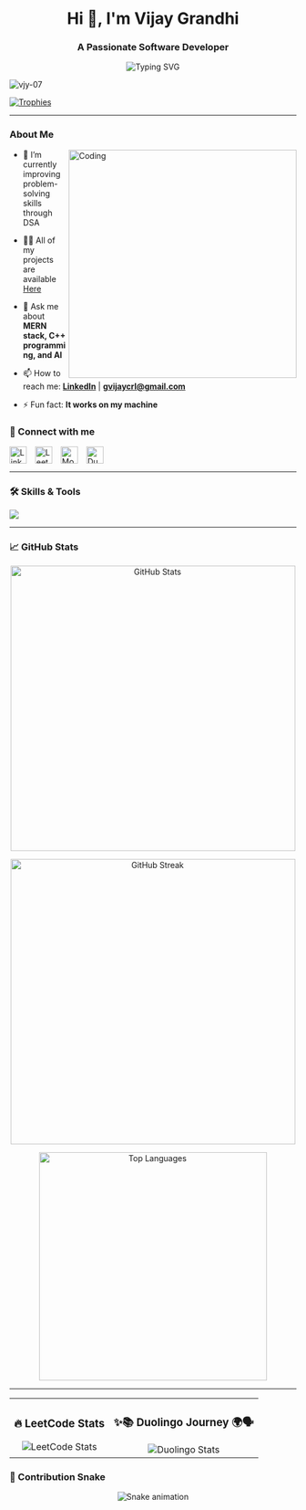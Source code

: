 
<h1 align="center">Hi 👋, I'm Vijay Grandhi</h1>
<h3 align="center">A Passionate Software Developer</h3>

<p align="center">
  <img src="https://readme-typing-svg.herokuapp.com?font=Fira+Code&weight=500&size=22&pause=1000&center=true&vCenter=true&width=500&lines=💻+Full+Stack+Developer;🚀+Aspiring+SDE;⚙️+DSA+in+C%2B%2B;🌟+Tech+Enthusiast" alt="Typing SVG" />
</p>

<p align="left"> <img src="https://komarev.com/ghpvc/?username=vjy-07&label=Profile%20views&color=0e75b6&style=flat" alt="vjy-07" /> </p>

<p align="left">
  <a href="https://github.com/ryo-ma/github-profile-trophy">
    <img src="https://github-profile-trophy.vercel.app/?username=vjy-07&theme=tokyonight" alt="Trophies" />
  </a>
</p>

---
<h3>About Me</h3>

<img align="right" alt="Coding" width="400" src="https://encrypted-tbn0.gstatic.com/images?q=tbn:ANd9GcRa3bsuoUXZSOEMLBo9OaY8KnrfyN-6X_TzTSytDszKlkdzTeyqxNdWcf3Ps204SHvMhCE&usqp=CAU">


- 🌱 I’m currently improving problem-solving skills through DSA

- 👨‍💻 All of my projects are available [Here](https://github.com/vjy-07?tab=repositories)

- 💬 Ask me about **MERN stack, C++ programming, and AI**

- 📫 How to reach me: **[LinkedIn](https://www.linkedin.com/in/vijay-grandhi-a193a425a/)** | **gvijaycrl@gmail.com**

- ⚡ Fun fact: **It works on my machine**


### 🔗 Connect with me

<p align="left" style="display: flex; gap: 15px; align-items: center;">
  <a href="https://www.linkedin.com/in/vijay-grandhi-a193a425a/" target="_blank">
    <img src="https://raw.githubusercontent.com/rahuldkjain/github-profile-readme-generator/master/src/images/icons/Social/linked-in-alt.svg" alt="LinkedIn" height="30" width="30" />
  </a>
  <a href="https://leetcode.com/u/Vijay_012/" target="_blank">
    <img src="https://raw.githubusercontent.com/rahuldkjain/github-profile-readme-generator/master/src/images/icons/Social/leet-code.svg" alt="LeetCode" height="30" width="30" />
  </a>
  <a href="https://monkeytype.com/profile/vjy-07" target="_blank">
    <img src="https://img.shields.io/badge/Monkeytype-Profile-yellow?style=flat-square&logo=monkeytype&logoColor=black" alt="Monkeytype" height="30" />
  </a>
  <a href="https://www.duolingo.com/profile/vijay_07" target="_blank">
    <img src="https://img.shields.io/badge/Duolingo-Stats-green?style=flat-square&logo=duolingo&logoColor=white" alt="Duolingo" height="30" />
  </a>
</p>



---

### 🛠️ Skills & Tools

<p align="left">
  <img src="https://skillicons.dev/icons?i=cpp,python,react,nodejs,express,mongodb,mysql,js,html,css,bootstrap,tailwind,redux,git,github,postman,figma,tensorflow" />
</p>

---

### 📈 GitHub Stats

<p align="center">
  <img width="500" src="https://github-readme-stats.vercel.app/api?username=vjy-07&show_icons=true&locale=en&theme=tokyonight" alt="GitHub Stats" />
</p>

<p align="center">
  <img width="500" src="https://github-readme-streak-stats.herokuapp.com/?user=vjy-07&theme=tokyonight" alt="GitHub Streak" />

</p>


<p align="center">
  <img width="400" src="https://github-readme-stats.vercel.app/api/top-langs/?username=vjy-07&theme=tokyonight&show_icons=true&hide_border=false&layout=compact" alt="Top Languages" />
</p>



---

<table>
  <tr>
    <td align="center">
      <h3>🔥 LeetCode Stats</h3>
      <img src="https://leetcard.jacoblin.cool/Vijay_012?theme=dark&font=IBM%20Plex%20Sans%20Devanagari&ext=heatmap" alt="LeetCode Stats"/>
    </td>
    <td align="center">
      <h3>✨📚 Duolingo Journey 🌍🗣️</h3>
      <img src="https://duolingo-stats-card.vercel.app/api?username=vijay_07&theme=github-dark&sort=xp" alt="Duolingo Stats"/>
    </td>
  </tr>
</table>


### 🐍 Contribution Snake


<!-- Add this below once snake is set up -->
<div align="center">
  <img src="https://profile-readme-generator.com/assets/snake.svg" alt="Snake animation" />
</div>
